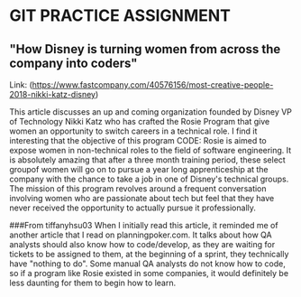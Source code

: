 GIT PRACTICE ASSIGNMENT
=======================

"How Disney is turning women from across the company into coders"
---------------------------------------------------------------

Link: (https://www.fastcompany.com/40576156/most-creative-people-2018-nikki-katz-disney)


This article discusses an up and coming organization founded by Disney VP of Technology Nikki Katz
who has crafted the Rosie Program that give women an opportunity to switch careers in a technical
role. I find it interesting that the objective of this program CODE: Rosie is aimed to expose women
in non-technical roles to the field of software engineering. It is absolutely amazing that after
a three month training period, these select groupof women will go on to pursue a year long apprenticeship
at the company with the chance to take a job in one of Disney's technical groups. The mission of this
program revolves around a frequent conversation involving women who are passionate about tech but feel
that they have never received the opportunity to actually pursue it professionally.


###From tiffanyhsu03
When I initially read this article, it reminded me of another article that I read on planningpoker.com. It talks about how QA analysts should also know how to code/develop, as they are waiting for tickets to be assigned to them, at the beginning of a sprint, they technically have "nothing to do". Some manual QA analysts do not know how to code, so if a program like Rosie existed in some companies, it would definitely be less daunting for them to begin how to learn.
